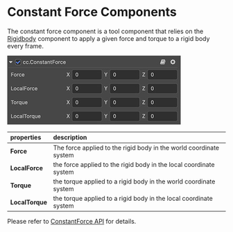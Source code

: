 # Constant Force Components

The constant force component is a tool component that relies on the [Rigidbody](physics-rigidbody.md) component to apply a given force and torque to a rigid body every frame.

![constant-force component](img/constant-force.jpg)

| properties | description |
| :---|:--- |
| **Force** | The force applied to the rigid body in the world coordinate system |
| **LocalForce** | the force applied to the rigid body in the local coordinate system |
| **Torque** | the torque applied to a rigid body in the world coordinate system
| **LocalTorque** | the torque applied to a rigid body in the local coordinate system |

Please refer to [ConstantForce API](__APIDOC__/en/#/docs/3.4/en/physics/classes/ConstantForce.html) for details.
